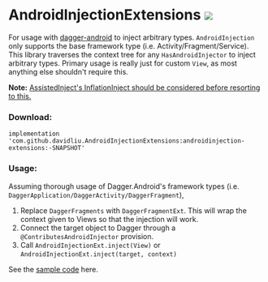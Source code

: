 # AndroidInjectionExtensions [![](https://jitci.com/gh/davidliu/AndroidInjectionExtensions/svg)](https://jitci.com/gh/davidliu/AndroidInjectionExtensions)

For usage with [dagger-android](https://dagger.dev/android.html) to inject arbitrary types. `AndroidInjection` only supports the base framework type (i.e. Activity/Fragment/Service). This library traverses the context tree for any `HasAndroidInjector` to inject arbitrary types. Primary usage is really just for custom `View`, as most anything else shouldn't require this.

**Note:** [AssistedInject's InflationInject should be considered before resorting to this.](https://github.com/square/AssistedInject)

### Download:

```
implementation 'com.github.davidliu.AndroidInjectionExtensions:androidinjection-extensions:-SNAPSHOT'
```

### Usage:

Assuming thorough usage of Dagger.Android's framework types (i.e. `DaggerApplication/DaggerActivity/DaggerFragment`),

1. Replace `DaggerFragments` with `DaggerFragmentExt`. This will wrap the context given to Views so that the injection will work.
2. Connect the target object to Dagger through a `@ContributesAndroidInjector` provision.
3. Call `AndroidInjectionExt.inject(View)` or `AndroidInjectionExt.inject(target, context)`

See the [sample code](/sample-app/src/main/java/com/deviange/androidinjection/sample/) here.
